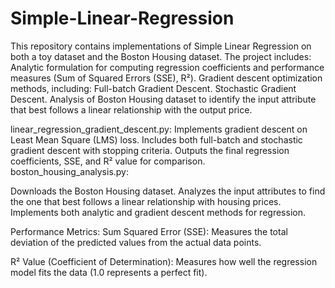 # Simple-Linear-Regression
This repository contains implementations of Simple Linear Regression on both a toy dataset and the Boston Housing dataset. 
The project includes:
Analytic formulation for computing regression coefficients and performance measures (Sum of Squared Errors (SSE), R²).
Gradient descent optimization methods, including:
Full-batch Gradient Descent.
Stochastic Gradient Descent.
Analysis of Boston Housing dataset to identify the input attribute that best follows a linear relationship with the output price.

linear_regression_gradient_descent.py:
Implements gradient descent on Least Mean Square (LMS) loss.
Includes both full-batch and stochastic gradient descent with stopping criteria.
Outputs the final regression coefficients, SSE, and R² value for comparison.
boston_housing_analysis.py:

Downloads the Boston Housing dataset.
Analyzes the input attributes to find the one that best follows a linear relationship with housing prices.
Implements both analytic and gradient descent methods for regression.

Performance Metrics:
Sum Squared Error (SSE): Measures the total deviation of the predicted values from the actual data points.

R² Value (Coefficient of Determination): Measures how well the regression model fits the data (1.0 represents a perfect fit).

